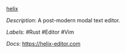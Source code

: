 [helix](https://github.com/helix-editor/helix)

*Description*: A post-modern modal text editor.

*Labels*: #Rust #Editor #Vim

*Docs*: https://helix-editor.com
